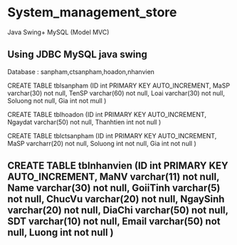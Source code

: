 # System_management_store
Java Swing+ MySQL  (Model MVC) 


Using JDBC MySQL 
java swing 
-------------------------------------------------------------------------------------------------------------------------------------------------------------------------
Database : sanpham,ctsanpham,hoadon,nhanvien

CREATE TABLE tblsanpham
(ID int PRIMARY KEY AUTO_INCREMENT,
MaSP varchar(30) not null,
TenSP varchar(60) not null,
Loai varchar(30) not null,
Soluong not null,
Gia int not mull
)

CREATE TABLE tblhoadon
(ID int PRIMARY KEY AUTO_INCREMENT,
Ngaydat varchar(50) not null,
Thanhtien int not null
)

CREATE TABLE tblctsanpham
(ID int PRIMARY KEY AUTO_INCREMENT,
MaSP varcharr(20) not null,
Soluong int not null,
Gia int not null
)

CREATE TABLE tblnhanvien
(ID int PRIMARY KEY AUTO_INCREMENT,
MaNV varchar(11) not null,
Name varchar(30) not null,
GoiiTinh varchar(5) not null,
ChucVu varchar(20) not null,
NgaySinh varchar(20) not null,
DiaChi varchar(50) not null,
SDT varchar(10) not null,
Email varchar(50) not null,
Luong int not null
)
----------------------------------------------------------------------------------------------------------------------------------------------------------------------
